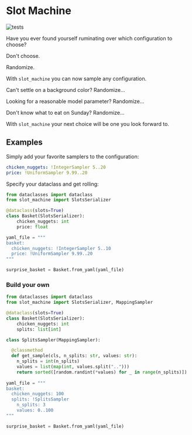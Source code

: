 # Slot Machine

![tests](https://github.com/sirno/slot_machine/actions/workflows/tests.yml/badge.svg)

Have you ever found yourself ruminating over which configuration to choose?

Don't choose.

Randomize.

With `slot_machine` you can now sample any configuration.

Can't settle on a background color? Randomize...

Looking for a reasonable model parameter? Randomize...

Don't know what to eat on Sunday? Randomize...

With `slot_machine` your next choice will be one you look forward to.

## Examples

Simply add your favorite samplers to the configuration:

```yaml
chicken_nuggets: !IntegerSampler 5..20
price: !UniformSampler 9.99..20
```

Specify your dataclass and get rolling:

```python
from dataclasses import dataclass
from slot_machine import SlotsSerializer

@dataclass(slots=True)
class Basket(SlotsSerializer):
    chicken_nuggets: int
    price: float

yaml_file = """
basket:
  chicken_nuggets: !IntegerSampler 5..10
  price: !UniformSampler 9.99..20
"""

surprise_basket = Basket.from_yaml(yaml_file)
```

### Build your own

```python
from dataclasses import dataclass
from slot_machine import SlotsSerializer, MappingSampler

@dataclass(slots=True)
class Basket(SlotsSerializer):
    chicken_nuggets: int
    splits: list[int]

class SplitsSampler(MappingSampler):

  @classmethod
  def get_sample(cls, n_splits: str, values: str):
    n_splits = int(n_splits)
    values = list(map(int, values.split("..")))
    return sorted([random.randint(*values) for _ in range(n_splits)])
    
yaml_file = """
basket:
  chicken_nuggets: 100
  splits: !SplitsSampler
    n_splits: 3
    values: 0..100
"""

surprise_basket = Basket.from_yaml(yaml_file)
```
